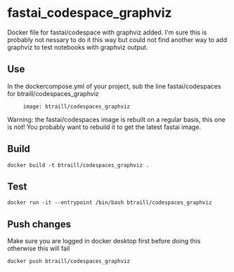 # fastai_codespace_graphviz

Docker file for fastai/codespace with graphviz added. I'm sure this is probably not nessary to do it this way but could not find another way to add
graphviz to test notebooks with graphviz output.

## Use

In the dockercompose.yml of your project, sub the line fastai/codespaces for btraill/codespaces_graphviz

```
     image: btraill/codespaces_graphviz
```

Warning: the fastai/codespaces image is rebuilt on a regular basis, this one is not! You probably want to rebuild it to get the latest fastai image.

## Build

```
docker build -t btraill/codespaces_graphviz .
```

## Test

```
docker run -it --entrypoint /bin/bash btraill/codespaces_graphviz
```

## Push changes

Make sure you are logged in docker desktop first before doing this otherwise this will fail

```
docker push btraill/codespaces_graphviz
```


